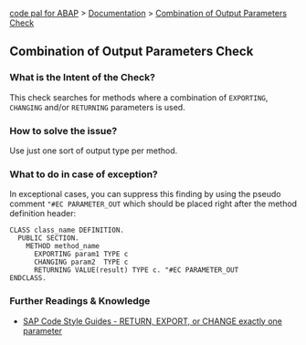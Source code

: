 [code pal for ABAP](../../README.md) > [Documentation](../check_documentation.md) > [Combination of Output Parameters Check](method-output-parameter.md)

## Combination of Output Parameters Check

### What is the Intent of the Check?

This check searches for methods where a combination of `EXPORTING`, `CHANGING` and/or `RETURNING` parameters is used.

### How to solve the issue?

Use just one sort of output type per method.

### What to do in case of exception?

In exceptional cases, you can suppress this finding by using the pseudo comment `"#EC PARAMETER_OUT` which should be placed right after the method definition header:

```abap
CLASS class_name DEFINITION.
  PUBLIC SECTION.
    METHOD method_name
      EXPORTING param1 TYPE c
      CHANGING param2  TYPE c
      RETURNING VALUE(result) TYPE c. "#EC PARAMETER_OUT
ENDCLASS.
```

### Further Readings & Knowledge

* [SAP Code Style Guides - RETURN, EXPORT, or CHANGE exactly one parameter](https://github.com/SAP/styleguides/blob/main/clean-abap/CleanABAP.md#return-export-or-change-exactly-one-parameter)
